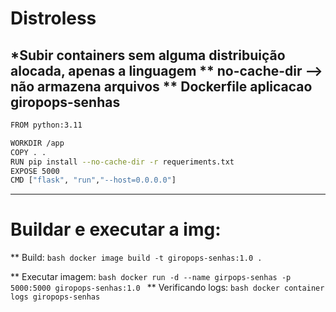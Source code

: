 # Distroless 
*Subir containers sem alguma distribuição alocada, apenas a linguagem
** no-cache-dir --> não armazena arquivos
** Dockerfile aplicacao giropops-senhas
---

```bash
FROM python:3.11

WORKDIR /app
COPY . .
RUN pip install --no-cache-dir -r requeriments.txt
EXPOSE 5000
CMD ["flask", "run","--host=0.0.0.0"]

```

---
# Buildar e executar a img:

** Build:
	```bash
	docker image build -t giropops-senhas:1.0 .
	```

** Executar imagem:
	```bash
	docker run -d --name girpops-senhas -p 5000:5000 giropops-senhas:1.0
	```
** Verificando logs:
	```bash
	docker container logs giropops-senhas
	```

